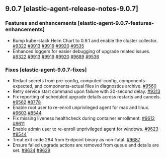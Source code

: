 ## 9.0.7 [elastic-agent-release-notes-9.0.7]


### Features and enhancements [elastic-agent-9.0.7-features-enhancements]

* Bump kube-stack Helm Chart to 0.9.1 and enable the cluster collector. [#9322](https://github.com/elastic/elastic-agent/pull/9322) [#9913](https://github.com/elastic/elastic-agent/pull/9913) [#9919](https://github.com/elastic/elastic-agent/pull/9919) [#9920](https://github.com/elastic/elastic-agent/pull/9920) [#9535](https://github.com/elastic/elastic-agent/pull/9535)
* Enhanced loggers for easier debugging of upgrade related issues. [#9322](https://github.com/elastic/elastic-agent/pull/9322) [#9913](https://github.com/elastic/elastic-agent/pull/9913) [#9919](https://github.com/elastic/elastic-agent/pull/9919) [#9920](https://github.com/elastic/elastic-agent/pull/9920) [#9689](https://github.com/elastic/elastic-agent/pull/9689) [#9536](https://github.com/elastic/elastic-agent/issues/9536)


### Fixes [elastic-agent-9.0.7-fixes]

* Redact secrets from pre-config, computed-config, components-expected, and components-actual files in diagnostics archive. [#9560](https://github.com/elastic/elastic-agent/pull/9560)
* Retry service start command upon failure with 30-second delay. [#9313](https://github.com/elastic/elastic-agent/pull/9313)
* Fix reporting of scheduled upgrade details across restarts and cancels. [#9562](https://github.com/elastic/elastic-agent/pull/9562) [#8778](https://github.com/elastic/elastic-agent/issues/8778)
* Enable root user to re-enroll unprivileged agent for mac and linux. [#9603](https://github.com/elastic/elastic-agent/pull/9603) [#8544](https://github.com/elastic/elastic-agent/issues/8544)
* Fix missing liveness healthcheck during container enrollment. [#9612](https://github.com/elastic/elastic-agent/pull/9612) [#9611](https://github.com/elastic/elastic-agent/issues/9611)
* Enable admin user to re-enroll unprivileged agent for windows. [#9623](https://github.com/elastic/elastic-agent/pull/9623) [#8544](https://github.com/elastic/elastic-agent/issues/8544)
* Treat exit code 284 from Endpoint binary as non-fatal. [#9687](https://github.com/elastic/elastic-agent/pull/9687)
* Ensure failed upgrade actions are removed from queue and details are set. [#9634](https://github.com/elastic/elastic-agent/pull/9634) [#9629](https://github.com/elastic/elastic-agent/issues/9629)

